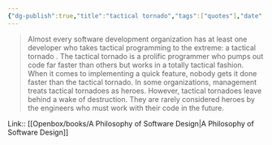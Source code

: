 ```yaml
---
{"dg-publish":true,"title":"tactical tornado","tags":["quotes"],"date":"2024-04-10T10:21:52+03:00","modified_at":"2024-04-10T10:21:59+03:00","aliases":"tactical tornado","dg-path":"/quotes/202404101021.md","permalink":"/quotes/202404101021/","dgPassFrontmatter":true}
---
```



> Almost every software development organization has at least one developer who takes tactical programming to the extreme: a tactical tornado . The tactical tornado is a prolific programmer who pumps out code far faster than others but works in a totally tactical fashion. When it comes to implementing a quick feature, nobody gets it done faster than the tactical tornado. In some organizations, management treats tactical tornadoes as heroes. However, tactical tornadoes leave behind a wake of destruction. They are rarely considered heroes by the engineers who must work with their code in the future.

Link:: [[Openbox/books/A Philosophy of Software Design|A Philosophy of Software Design]]
